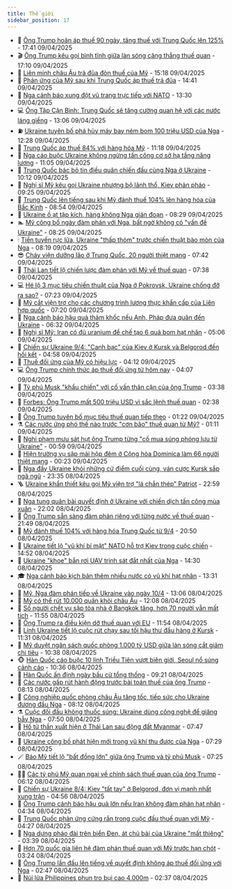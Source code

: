 ```yaml
---
title: Thế giới
sidebar_position: 17
---
```


<!-- dantri-the-gioi:START -->
- 🌋 [Ông Trump hoãn áp thuế 90 ngày, tăng thuế với Trung Quốc lên 125%](https://dantri.com.vn/the-gioi/ong-trump-hoan-ap-thue-90-ngay-tang-thue-voi-trung-quoc-len-125-20250410003924457.htm) - 17:41 09/04/2025
- 🎬 [Ông Trump kêu gọi bình tĩnh giữa làn sóng căng thẳng thuế quan](https://dantri.com.vn/the-gioi/ong-trump-keu-goi-binh-tinh-giua-lan-song-cang-thang-thue-quan-20250409234819780.htm) - 17:10 09/04/2025
- 🧰 [Liên minh châu Âu trả đũa đòn thuế của Mỹ](https://dantri.com.vn/the-gioi/lien-minh-chau-au-tra-dua-don-thue-cua-my-20250409221329994.htm) - 15:18 09/04/2025
- 🌋 [Phản ứng của Mỹ sau khi Trung Quốc áp thuế trả đũa](https://dantri.com.vn/the-gioi/phan-ung-cua-my-sau-khi-trung-quoc-ap-thue-tra-dua-20250409213412914.htm) - 14:41 09/04/2025
- 🗽 [Nga cảnh báo xung đột vũ trang trực tiếp với NATO](https://dantri.com.vn/the-gioi/nga-canh-bao-xung-dot-vu-trang-truc-tiep-voi-nato-20250409195437350.htm) - 13:30 09/04/2025
- 💻 [Ông Tập Cận Bình: Trung Quốc sẽ tăng cường quan hệ với các nước láng giềng](https://dantri.com.vn/the-gioi/ong-tap-can-binh-trung-quoc-se-tang-cuong-quan-he-voi-cac-nuoc-lang-gieng-20250409195856052.htm) - 13:06 09/04/2025
- ⛽️ [Ukraine tuyên bố phá hủy máy bay ném bom 100 triệu USD của Nga](https://dantri.com.vn/the-gioi/ukraine-tuyen-bo-pha-huy-may-bay-nem-bom-100-trieu-usd-cua-nga-20250409191524126.htm) - 12:28 09/04/2025
- 🤩 [Trung Quốc áp thuế 84% với hàng hóa Mỹ](https://dantri.com.vn/the-gioi/trung-quoc-ap-thue-84-voi-hang-hoa-my-20250409181542310.htm) - 11:18 09/04/2025
- 🧐 [Nga cáo buộc Ukraine không ngừng tấn công cơ sở hạ tầng năng lượng](https://dantri.com.vn/the-gioi/nga-cao-buoc-ukraine-khong-ngung-tan-cong-co-so-ha-tang-nang-luong-20250409175121004.htm) - 11:05 09/04/2025
- 🎊 [Trung Quốc bác bỏ tin điều quân chiến đấu cùng Nga ở Ukraine](https://dantri.com.vn/the-gioi/trung-quoc-bac-bo-tin-dieu-quan-chien-dau-cung-nga-o-ukraine-20250409164619138.htm) - 10:12 09/04/2025
- 📝 [Nghị sĩ Mỹ kêu gọi Ukraine nhượng bộ lãnh thổ, Kiev phản pháo](https://dantri.com.vn/the-gioi/nghi-si-my-keu-goi-ukraine-nhuong-bo-lanh-tho-kiev-phan-phao-20250409161500918.htm) - 09:25 09/04/2025
- 🤡 [Trung Quốc lên tiếng sau khi Mỹ đánh thuế 104% lên hàng hóa của Bắc Kinh](https://dantri.com.vn/the-gioi/trung-quoc-len-tieng-sau-khi-my-danh-thue-104-len-hang-hoa-cua-bac-kinh-20250409154835291.htm) - 08:54 09/04/2025
- 🥷 [Ukraine ồ ạt tập kích, hàng không Nga gián đoạn](https://dantri.com.vn/the-gioi/ukraine-o-at-tap-kich-hang-khong-nga-gian-doan-20250409152536771.htm) - 08:29 09/04/2025
- 🏊 [Mỹ công bố ngày đàm phán với Nga, bất ngờ không có &quot;vấn đề Ukraine&quot;](https://dantri.com.vn/the-gioi/my-cong-bo-ngay-dam-phan-voi-nga-bat-ngo-khong-co-van-de-ukraine-20250409145350617.htm) - 08:25 09/04/2025
- 🕯 [Tiền tuyến rực lửa, Ukraine &quot;thấp thỏm&quot; trước chiến thuật bào mòn của Nga](https://dantri.com.vn/the-gioi/tien-tuyen-ruc-lua-ukraine-thap-thom-truoc-chien-thuat-bao-mon-cua-nga-20250409144451339.htm) - 08:19 09/04/2025
- 😎 [Cháy viện dưỡng lão ở Trung Quốc, 20 người thiệt mạng](https://dantri.com.vn/the-gioi/chay-vien-duong-lao-o-trung-quoc-20-nguoi-thiet-mang-20250409143327122.htm) - 07:42 09/04/2025
- 🌈 [Thái Lan tiết lộ chiến lược đàm phán với Mỹ về thuế quan](https://dantri.com.vn/the-gioi/thai-lan-tiet-lo-chien-luoc-dam-phan-voi-my-ve-thue-quan-20250409141834623.htm) - 07:38 09/04/2025
- 💻 [Hé lộ 3 mục tiêu chiến thuật của Nga ở Pokrovsk, Ukraine chống đỡ ra sao?](https://dantri.com.vn/the-gioi/he-lo-3-muc-tieu-chien-thuat-cua-nga-o-pokrovsk-ukraine-chong-do-ra-sao-20250409141833141.htm) - 07:23 09/04/2025
- 🤖 [Mỹ cắt viện trợ cho các chương trình lương thực khẩn cấp của Liên hợp quốc](https://dantri.com.vn/the-gioi/my-cat-vien-tro-cho-cac-chuong-trinh-luong-thuc-khan-cap-cua-lien-hop-quoc-20250409070022584.htm) - 07:20 09/04/2025
- 🦏 [Nga cảnh báo hậu quả thảm khốc nếu Anh, Pháp đưa quân đến Ukraine](https://dantri.com.vn/the-gioi/nga-canh-bao-hau-qua-tham-khoc-neu-anh-phap-dua-quan-den-ukraine-20250409131335339.htm) - 06:32 09/04/2025
- 🌁 [Nghị sĩ Mỹ: Iran có đủ uranium để chế tạo 6 quả bom hạt nhân](https://dantri.com.vn/the-gioi/nghi-si-my-iran-co-du-uranium-de-che-tao-6-qua-bom-hat-nhan-20250409114901225.htm) - 05:06 09/04/2025
- 🐘 [Chiến sự Ukraine 9/4: &quot;Canh bạc&quot; của Kiev ở Kursk và Belgorod đến hồi kết](https://dantri.com.vn/the-gioi/chien-su-ukraine-94-canh-bac-cua-kiev-o-kursk-va-belgorod-den-hoi-ket-20250409113321087.htm) - 04:58 09/04/2025
- 🥷 [Thuế đối ứng của Mỹ có hiệu lực](https://dantri.com.vn/the-gioi/thue-doi-ung-cua-my-co-hieu-luc-20250409093617367.htm) - 04:12 09/04/2025
- 💻 [Ông Trump chính thức áp thuế đối ứng từ hôm nay](https://dantri.com.vn/kinh-doanh/ong-trump-chinh-thuc-ap-thue-doi-ung-tu-hom-nay-20250409105707109.htm) - 04:07 09/04/2025
- 🎡 [Tỷ phú Musk &quot;khẩu chiến&quot; với cố vấn thân cận của ông Trump](https://dantri.com.vn/the-gioi/ty-phu-musk-khau-chien-voi-co-van-than-can-cua-ong-trump-20250409102847851.htm) - 03:38 09/04/2025
- 🧰 [Forbes: Ông Trump mất 500 triệu USD vì sắc lệnh thuế quan](https://dantri.com.vn/the-gioi/forbes-ong-trump-mat-500-trieu-usd-vi-sac-lenh-thue-quan-20250409093204063.htm) - 02:38 09/04/2025
- 🥸 [Ông Trump tuyên bố mục tiêu thuế quan tiếp theo](https://dantri.com.vn/the-gioi/ong-trump-tuyen-bo-muc-tieu-thue-quan-tiep-theo-20250409081701533.htm) - 01:22 09/04/2025
- ⚗️ [Các nước ứng phó thế nào trước &quot;cơn bão&quot; thuế quan từ Mỹ?](https://dantri.com.vn/the-gioi/cac-nuoc-ung-pho-the-nao-truoc-con-bao-thue-quan-tu-my-20250409072603775.htm) - 01:11 09/04/2025
- 🌮 [Nghi phạm mưu sát hụt ông Trump từng &quot;cố mua súng phóng lựu từ Ukraine&quot;](https://dantri.com.vn/the-gioi/nghi-pham-muu-sat-hut-ong-trump-tung-co-mua-sung-phong-luu-tu-ukraine-20250409074902967.htm) - 00:59 09/04/2025
- 🎃 [Hiện trường vụ sập mái hộp đêm ở Cộng hòa Dominica làm 66 người thiệt mạng](https://dantri.com.vn/the-gioi/hien-truong-vu-sap-mai-hop-dem-o-cong-hoa-dominica-lam-66-nguoi-thiet-mang-20250409071800494.htm) - 00:23 09/04/2025
- 💫 [Nga đẩy Ukraine khỏi những cứ điểm cuối cùng, ván cược Kursk sắp ngã ngũ](https://dantri.com.vn/the-gioi/nga-day-ukraine-khoi-nhung-cu-diem-cuoi-cung-van-cuoc-kursk-sap-nga-ngu-20250409054044798.htm) - 23:35 08/04/2025
- 🪜 [Ukraine khẩn thiết kêu gọi Mỹ viện trợ &quot;lá chắn thép&quot; Patriot](https://dantri.com.vn/the-gioi/ukraine-khan-thiet-keu-goi-my-vien-tro-la-chan-thep-patriot-20250409055536286.htm) - 22:59 08/04/2025
- 🌋 [Nga tung quân bài quyết định ở Ukraine với chiến dịch tấn công mùa xuân](https://dantri.com.vn/the-gioi/nga-tung-quan-bai-quyet-dinh-o-ukraine-voi-chien-dich-tan-cong-mua-xuan-20250409045124438.htm) - 22:02 08/04/2025
- 🦏 [Ông Trump sẵn sàng đàm phán riêng với từng nước về thuế quan](https://dantri.com.vn/the-gioi/ong-trump-san-sang-dam-phan-rieng-voi-tung-nuoc-ve-thue-quan-20250409044216388.htm) - 21:49 08/04/2025
- 👀 [Mỹ đánh thuế 104% với hàng hóa Trung Quốc từ 9/4](https://dantri.com.vn/the-gioi/my-danh-thue-104-voi-hang-hoa-trung-quoc-tu-94-20250409034937104.htm) - 20:50 08/04/2025
- 🧰 [Ukraine tiết lộ &quot;vũ khí bí mật&quot; NATO hỗ trợ Kiev trong cuộc chiến](https://dantri.com.vn/the-gioi/ukraine-tiet-lo-vu-khi-bi-mat-nato-ho-tro-kiev-trong-cuoc-chien-20250408214330615.htm) - 14:52 08/04/2025
- 🚀 [Ukraine &quot;khoe&quot; bắn rơi UAV trinh sát đắt nhất của Nga](https://dantri.com.vn/the-gioi/ukraine-khoe-ban-roi-uav-trinh-sat-dat-nhat-cua-nga-20250408212346612.htm) - 14:30 08/04/2025
- 🎓 [Nga cảnh báo kịch bản thêm nhiều nước có vũ khí hạt nhân](https://dantri.com.vn/the-gioi/nga-canh-bao-kich-ban-them-nhieu-nuoc-co-vu-khi-hat-nhan-20250408202344957.htm) - 13:31 08/04/2025
- 🥸 [Mỹ, Nga đàm phán tiếp về Ukraine vào ngày 10/4](https://dantri.com.vn/the-gioi/my-nga-dam-phan-tiep-ve-ukraine-vao-ngay-104-20250408200054107.htm) - 13:06 08/04/2025
- 🦅 [Mỹ có thể rút 10.000 quân khỏi châu Âu](https://dantri.com.vn/the-gioi/my-co-the-rut-10000-quan-khoi-chau-au-20250408184434875.htm) - 12:08 08/04/2025
- 🤭 [Số người chết vụ sập tòa nhà ở Bangkok tăng, hơn 70 người vẫn mất tích](https://dantri.com.vn/the-gioi/so-nguoi-chet-vu-sap-toa-nha-o-bangkok-tang-hon-70-nguoi-van-mat-tich-20250408181358827.htm) - 11:55 08/04/2025
- 🤖 [Ông Trump ra điều kiện dỡ thuế quan với EU](https://dantri.com.vn/the-gioi/ong-trump-ra-dieu-kien-do-thue-quan-voi-eu-20250408185049306.htm) - 11:54 08/04/2025
- 🐲 [Lính Ukraine tiết lộ cuộc rút chạy sau tối hậu thư đầu hàng ở Kursk](https://dantri.com.vn/the-gioi/linh-ukraine-tiet-lo-cuoc-rut-chay-sau-toi-hau-thu-dau-hang-o-kursk-20250408181039196.htm) - 11:31 08/04/2025
- 🫣 [Mỹ duyệt ngân sách quốc phòng 1.000 tỷ USD giữa làn sóng cắt giảm chi tiêu](https://dantri.com.vn/the-gioi/my-duyet-ngan-sach-quoc-phong-1000-ty-usd-giua-lan-song-cat-giam-chi-tieu-20250408165932005.htm) - 10:38 08/04/2025
- 🐵 [Hàn Quốc cáo buộc 10 lính Triều Tiên vượt biên giới, Seoul nổ súng cảnh cáo](https://dantri.com.vn/the-gioi/han-quoc-cao-buoc-10-linh-trieu-tien-vuot-bien-gioi-seoul-no-sung-canh-cao-20250408171833712.htm) - 10:36 08/04/2025
- 🫶 [Hàn Quốc ấn định ngày bầu cử tổng thống](https://dantri.com.vn/the-gioi/han-quoc-an-dinh-ngay-bau-cu-tong-thong-20250408162026155.htm) - 09:21 08/04/2025
- 💃 [Các nước gấp rút hành động trước bài toán thuế của ông Trump](https://dantri.com.vn/the-gioi/cac-nuoc-gap-rut-hanh-dong-truoc-bai-toan-thue-cua-ong-trump-20250408141113507.htm) - 08:13 08/04/2025
- 💫 [Công nghiệp quốc phòng châu Âu tăng tốc, tiếp sức cho Ukraine đương đầu Nga](https://dantri.com.vn/the-gioi/cong-nghiep-quoc-phong-chau-au-tang-toc-tiep-suc-cho-ukraine-duong-dau-nga-20250408141255639.htm) - 08:12 08/04/2025
- ⚗️ [Cuộc đối đầu không thuốc súng: Ukraine dùng công nghệ để giăng bẫy Nga](https://dantri.com.vn/the-gioi/cuoc-doi-dau-khong-thuoc-sung-ukraine-dung-cong-nghe-de-giang-bay-nga-20250408144556523.htm) - 07:50 08/04/2025
- 🥷 [Hố tử thần xuất hiện ở Thái Lan sau động đất Myanmar](https://dantri.com.vn/the-gioi/ho-tu-than-xuat-hien-o-thai-lan-sau-dong-dat-myanmar-20250408144313809.htm) - 07:47 08/04/2025
- 🥸 [Ukraine công bố phát hiện mới trong vũ khí thu được của Nga](https://dantri.com.vn/the-gioi/ukraine-cong-bo-phat-hien-moi-trong-vu-khi-thu-duoc-cua-nga-20250408135957998.htm) - 07:29 08/04/2025
- 🪄 [Báo Mỹ tiết lộ &quot;bất đồng lớn&quot; giữa ông Trump và tỷ phú Musk](https://dantri.com.vn/the-gioi/bao-my-tiet-lo-bat-dong-lon-giua-ong-trump-va-ty-phu-musk-20250408141819868.htm) - 07:25 08/04/2025
- 🧑‍💻 [Các tỷ phú Mỹ quan ngại về chính sách thuế quan của ông Trump](https://dantri.com.vn/the-gioi/cac-ty-phu-my-quan-ngai-ve-chinh-sach-thue-quan-cua-ong-trump-20250408114309498.htm) - 06:12 08/04/2025
- 🤭 [Chiến sự Ukraine 8/4: Kiev &quot;tất tay&quot; ở Belgorod, đơn vị mạnh nhất xung trận](https://dantri.com.vn/the-gioi/chien-su-ukraine-84-kiev-tat-tay-o-belgorod-don-vi-manh-nhat-xung-tran-20250408114046554.htm) - 04:56 08/04/2025
- 🗽 [Ông Trump cảnh báo hậu quả lớn nếu Iran không đàm phán hạt nhân](https://dantri.com.vn/the-gioi/ong-trump-canh-bao-hau-qua-lon-neu-iran-khong-dam-phan-hat-nhan-20250408112429335.htm) - 04:34 08/04/2025
- 🤖 [Trung Quốc phản ứng cứng rắn trong cuộc đấu thuế quan với Mỹ](https://dantri.com.vn/the-gioi/trung-quoc-phan-ung-cung-ran-trong-cuoc-dau-thue-quan-voi-my-20250408104853764.htm) - 04:27 08/04/2025
- 🌈 [Nga dựng pháo đài trên biển Đen, át chủ bài của Ukraine &quot;mất thiêng&quot;](https://dantri.com.vn/the-gioi/nga-dung-phao-dai-tren-bien-den-at-chu-bai-cua-ukraine-mat-thieng-20250408103740781.htm) - 03:39 08/04/2025
- 🤩 [Hơn 70 quốc gia liên hệ đàm phán thuế quan với Mỹ trước hạn chót](https://dantri.com.vn/the-gioi/hon-70-quoc-gia-lien-he-dam-phan-thue-quan-voi-my-truoc-han-chot-20250408101957793.htm) - 03:24 08/04/2025
- 🤗 [Ông Trump lần đầu lên tiếng về quyết định không áp thuế đối ứng với Nga](https://dantri.com.vn/the-gioi/ong-trump-lan-dau-len-tieng-ve-quyet-dinh-khong-ap-thue-doi-ung-voi-nga-20250408083534055.htm) - 02:47 08/04/2025
- 🙉 [Núi lửa Philippines phun tro bụi cao 4.000m](https://dantri.com.vn/the-gioi/nui-lua-philippines-phun-tro-bui-cao-4000m-20250408093251406.htm) - 02:37 08/04/2025<!-- dantri-the-gioi:END -->

